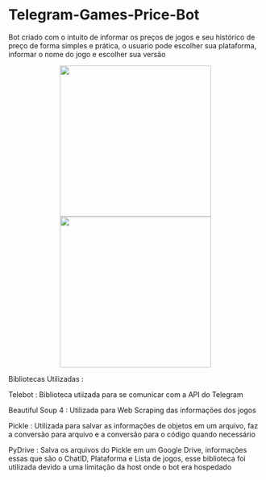 # Telegram-Games-Price-Bot

Bot criado com o intuito de informar os preços de jogos e seu histórico de preço de forma simples e prática, o usuario pode escolher sua plataforma, informar o nome do jogo e escolher sua versão

<div align="center">
 
<img src='https://github.com/Slndr02/Telegram-Games-Price-Bot/assets/91296161/fa8abaed-6be9-4761-92f8-180c6973a4a3' width='300'>
<img src='https://github.com/Slndr02/Telegram-Games-Price-Bot/assets/91296161/70e85bd9-50c1-445c-bb92-90a2027e36f9' width="300">
  
 </div>
 
<p>Bibliotecas Utilizadas :</p>

Telebot : Biblioteca utiizada para se comunicar com a API do Telegram

Beautiful Soup 4 : Utilizada para Web Scraping das informações dos jogos

Pickle : Utilizada para salvar as informações de objetos em um arquivo, faz a conversão para arquivo e a conversão para o código quando necessário

PyDrive : Salva os arquivos do Pickle em um Google Drive, informações essas que são o ChatID, Plataforma e Lista de jogos, esse biblioteca foi utilizada devido a uma limitação da host onde o bot era hospedado


